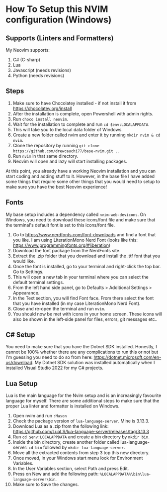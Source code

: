 # How To Setup this NVIM configuration (Windows)

## Supports (Linters and Formatters)

My Neovim supports:
1. C# (C-sharp)
2. Lua 
3. Javascript (needs revisions)
4. Python (needs revisions)

## Steps

1. Make sure to have Chocolatey installed - if not install it from https://chocolatey.org/install 
2. After the installation is complete, open Powershell with admin rights.
3. Run ``choco install neovim``.
4. Wait for the installation to complete and run ``cd $env:LOCALAPPDATA``.
5. This will take you to the local data folder of Windows.
6. Create a new folder called nvim and enter it by running ``mkdir nvim & cd nvim``.
7. Clone the repository by running ``git clone https://github.com/drewcauchi77/base-nvim.git .``.
8. Run ``nvim`` in that same directory.
9. Neovim will open and lazy will start installing packages.

At this point, you already have a working Neovim installation and you can start coding and adding stuff to it. However, in the base file I have added some things that require some other things that you would need to setup to make sure you have the best Neovim experience!

## Fonts

My base setup includes a dependency called ``nvim-web-devicons``. On Windows, you need to download these icons/font file and make sure that the terminal's default font is set to this icons/font file.

1. Go to https://www.nerdfonts.com/font-downloads and find a font that you like. I am using LiterationMono Nerd Font (looks like this: https://www.programmingfonts.org/#liberation)
2. Download the font package from the NerdFonts site.
3. Extract the .zip folder that you download and install the .ttf font that you would like.
4. Once the font is installed, go to your terminal and right-click the top bar. Go to Settings.
5. This will open a new tab in your terminal where you can select the default terminal settings.
6. From the left hand side panel, go to Defaults > Additional Settings > Appearance.
7. In the Text section, you will find Font face. From there select the font that you have installed (in my case LiterationMono Nerd Font).
8. Close and re-open the terminal and run ``nvim``.
9. You should now be met with icons in your home screen. These icons will also be shown in the left-side panel for files, errors, git messages etc..

## C# Setup

You need to make sure that you have the Dotnet SDK installed. Honestly, I cannot be 100% whether there are any complications to run this or not but I'm guessing you need to do so from here: https://dotnet.microsoft.com/en-us/download. My Dotnet SDK solution was installed automatically when I installed Visual Studio 2022 for my C# projects.

## Lua Setup

Lua is the main language for the Nvim setup and is an increasingly favourite language for myself. There are some additional steps to make sure that the proper Lua linter and formatter is installed on Windows.

1. Open nvim and run ``:Mason``
2. Check the package version of ``lua-language-server``. Mine is 3.13.3.
3. Download Lua as a .zip from the following  link: https://github.com/LuaLS/lua-language-server/releases/tag/3.13.3
4. Run ``cd $env:LOCALAPPDATA`` and create a bin directory by ``mkdir bin``.
5. Inside the bin directory, create another folder called lua-language-server: ``cd bin`` followed by ``mkdir lua-language-server``.
6. Move all the extracted contents from step 3 top this new directory.
7. Once moved, in your Windows start menu look for Environment Variables.
8. In the User Variables section, select Path and press Edit.
9. Press on New and add the following path: ``%LOCALAPPDATA%\bin\lua-language-server\bin``.
10. Make sure to Save the changes.
